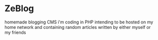# ZeBlog
homemade blogging CMS i'm coding in PHP intending to be hosted on my home network and containing random articles written by either myself or my friends
